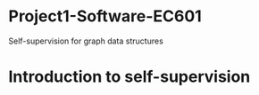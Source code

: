 # Project1-Software-EC601
Self-supervision for graph data structures
# Introduction to self-supervision

